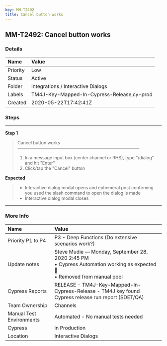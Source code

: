 ```yaml
---
key: MM-T2492
title: Cancel button works
---
```


## MM-T2492: Cancel button works

### Details

| Name     | Value                                      |
| :------- | :----------------------------------------- |
| Priority | Low                                        |
| Status   | Active                                     |
| Folder   | Integrations / Interactive Dialogs         |
| Labels   | TM4J-Key-Mapped-In-Cypress-Release,cy-prod |
| Created  | 2020-05-22T17:42:41Z                       |

### Steps

<hr/>

**Step 1**

> <article>Cancel button works<br>————————————————————————————<ol><li>In a message input box (center channel or RHS), type "/dialog" and hit "Enter"</li><li>Click/tap the "Cancel" button</li></ol></article>

**Expected**

> <article><ul><li>Interactive dialog modal opens and ephemeral post confirming you used the slash command to open the dialog is made</li><li>Interactive dialog modal closes</li></ul></article>

<hr/>

### More Info

| Name                     | Value                                                                                                                        |
| :----------------------- | :--------------------------------------------------------------------------------------------------------------------------- |
| Priority P1 to P4        | P3 - Deep Functions (Do extensive scenarios work?)                                                                           |
| Update notes             | Steve Mudie — Monday, September 28, 2020 2:45 PM<br>• Cypress Automation working as expected 🎉<br>• Removed from manual pool |
| Cypress Reports          | RELEASE - TM4J-Key-Mapped-In-Cypress-Release - TM4J key found Cypress release run report (SDET/QA)                           |
| Team Ownership           | Channels                                                                                                                     |
| Manual Test Environments | Automated - No manual tests needed                                                                                           |
| Cypress                  | in Production                                                                                                                |
| Location                 | Interactive Dialogs                                                                                                          |
